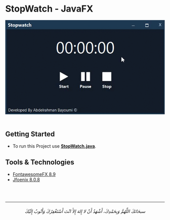 # StopWatch - JavaFX


<div align="center">
<img src="/StopWatch-JavaFX/screenshots/001.gif" alt= "image">
</div>

<br>

## Getting Started

- To run this Project use **[StopWatch.java](/StopWatch-JavaFX/src/App/StopWatch.java)**.

## Tools & Technologies

- [FontawesomeFX 8.9](https://bitbucket.org/Jerady/fontawesomefx/src/master/)
- [Jfoenix 8.0.8](http://www.jfoenix.com/)

<br>
<br>

-----------

<h6 align="center">سبحَانَكَ اللَّهُمَّ وَبِحَمْدِكَ، أَشْهَدُ أَنْ لا إِلهَ إِلأَ انْتَ أَسْتَغْفِرُكَ وَأَتْوبُ إِلَيْكَ</h6>